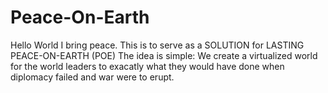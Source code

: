 # Peace-On-Earth
Hello World I bring peace.  This is to serve as a SOLUTION for LASTING PEACE-ON-EARTH (POE)  The idea is simple: We create a virtualized world for the world leaders to exacatly what they would have done when diplomacy failed and war were to erupt. 
